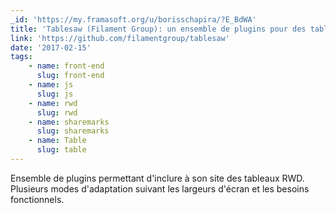 ```yaml
---
_id: 'https://my.framasoft.org/u/borisschapira/?E_BdWA'
title: 'Tablesaw (Filament Group): un ensemble de plugins pour des tableaux RWD'
link: 'https://github.com/filamentgroup/tablesaw'
date: '2017-02-15'
tags:
    - name: front-end
      slug: front-end
    - name: js
      slug: js
    - name: rwd
      slug: rwd
    - name: sharemarks
      slug: sharemarks
    - name: Table
      slug: table
---
```


<div class="markdown"><p>Ensemble de plugins permettant d'inclure à son site des tableaux RWD. Plusieurs modes d'adaptation suivant les largeurs d'écran et les besoins fonctionnels.
</p></div>
